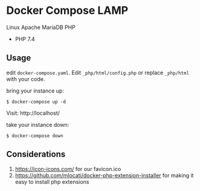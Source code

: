Docker Compose LAMP
====
Linux Apache MariaDB PHP
* PHP 7.4

Usage
-----
edit `docker-compose.yaml`. Edit `_php/html/config.php` or replace `_php/html` with your code.

bring your instance up:

```$ docker-compose up -d```

Visit: http://localhost/

take your instance down:

```$ docker-compose down```

Considerations
----
1. https://icon-icons.com/ for our favicon.ico
1. https://github.com/mlocati/docker-php-extension-installer for making it easy to install php extensions